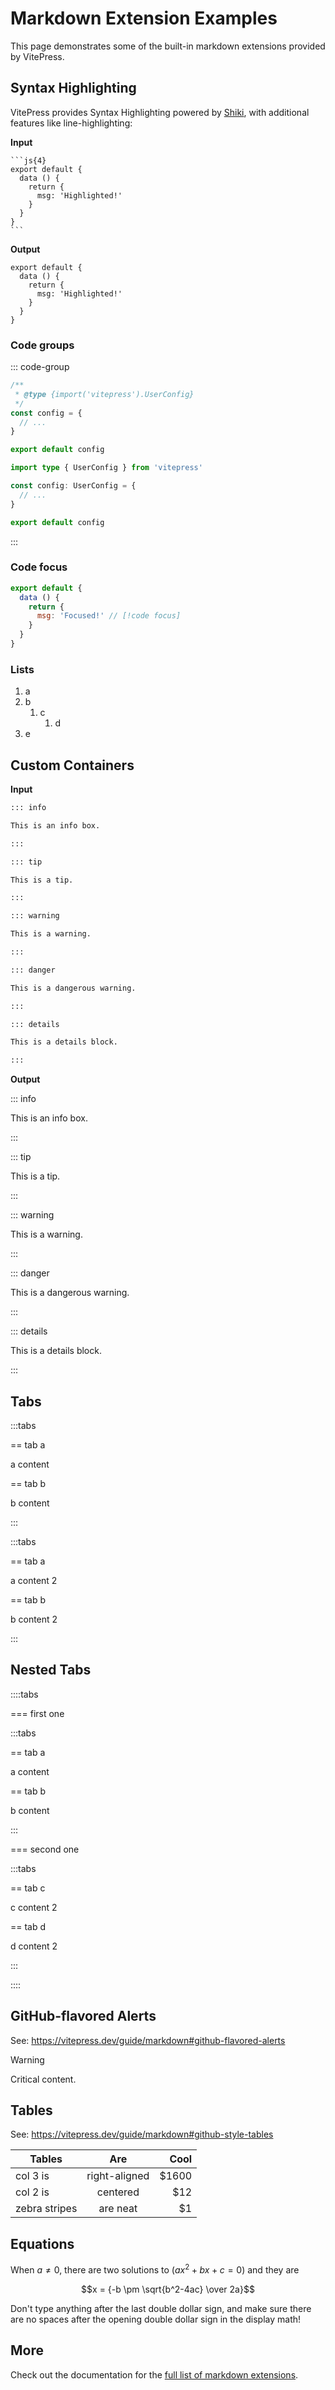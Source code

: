 # Markdown Extension Examples

This page demonstrates some of the built-in markdown extensions provided by VitePress.

## Syntax Highlighting

VitePress provides Syntax Highlighting powered by [Shiki](https://github.com/shikijs/shiki), with additional features like line-highlighting:

**Input**

````
```js{4}
export default {
  data () {
    return {
      msg: 'Highlighted!'
    }
  }
}
```
````

**Output**

```js{4}
export default {
  data () {
    return {
      msg: 'Highlighted!'
    }
  }
}
```

### Code groups

::: code-group

```js [config.js]
/**
 * @type {import('vitepress').UserConfig}
 */
const config = {
  // ...
}

export default config
```

```ts [config.ts]
import type { UserConfig } from 'vitepress'

const config: UserConfig = {
  // ...
}

export default config
```

:::

### Code focus

```js
export default {
  data () {
    return {
      msg: 'Focused!' // [!code focus]
    }
  }
}
```
### Lists

1. a
1. b
    1. c
        1. d
1. e

## Custom Containers

**Input**

```md
::: info

This is an info box.

:::

::: tip

This is a tip.

:::

::: warning

This is a warning.

:::

::: danger

This is a dangerous warning.

:::

::: details

This is a details block.

:::
```

**Output**

::: info

This is an info box.

:::

::: tip

This is a tip.

:::

::: warning

This is a warning.

:::

::: danger

This is a dangerous warning.

:::

::: details

This is a details block.

:::

## Tabs

:::tabs

== tab a

a content

== tab b

b content

:::

:::tabs

== tab a

a content 2

== tab b

b content 2

:::

## Nested Tabs

::::tabs

=== first one

:::tabs

== tab a

a content

== tab b

b content

:::

=== second one

:::tabs

== tab c

c content 2

== tab d

d content 2

:::

::::


## GitHub-flavored Alerts
See: https://vitepress.dev/guide/markdown#github-flavored-alerts

> [!WARNING]
> Critical content.

## Tables
See: https://vitepress.dev/guide/markdown#github-style-tables

| Tables        |      Are      |  Cool |
| ------------- | :-----------: | ----: |
| col 3 is      | right-aligned | \$1600 |
| col 2 is      |   centered    |   \$12 |
| zebra stripes |   are neat    |    \$1 |

## Equations

When $a \ne 0$, there are two solutions to $(ax^2 + bx + c = 0)$ and they are

$$x = {-b \pm \sqrt{b^2-4ac} \over 2a}$$

Don't type anything after the last double dollar sign, and make sure there are no spaces after the opening double dollar sign in the display math!


## More

Check out the documentation for the [full list of markdown extensions](https://vitepress.dev/guide/markdown).
